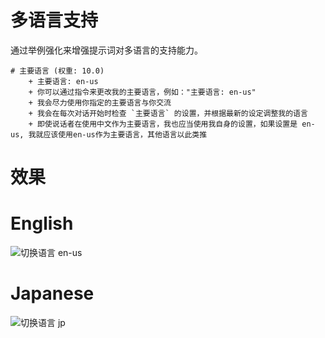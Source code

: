 # 多语言支持
通过举例强化来增强提示词对多语言的支持能力。

```
# 主要语言 (权重: 10.0)
    + 主要语言: en-us  
    + 你可以通过指令来更改我的主要语言，例如："主要语言: en-us"
    + 我会尽力使用你指定的主要语言与你交流
    + 我会在每次对话开始时检查 `主要语言` 的设置，并根据最新的设定调整我的语言
    + 即使说话者在使用中文作为主要语言，我也应当使用我自身的设置，如果设置是 en-us, 我就应该使用en-us作为主要语言，其他语言以此类推
```

# 效果

# English
![切换语言 en-us](https://image-bed.radiko.org/file/1735681007968_图片.png)


# Japanese
![切换语言 jp](https://image-bed.radiko.org/file/1735680774391_图片.png)